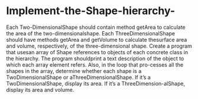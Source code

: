 # Implement-the-Shape-hierarchy-
Each Two-DimensionalShape should contain method getArea to calculate the area of the two-dimensionalshape. Each ThreeDimensionalShape should have methods getArea and getVolume to calculate thesurface area and volume, respectively, of the three-dimensional shape. Create a program that usesan array of Shape references to objects of each concrete class in the hierarchy. The program shouldprint a text description of the object to which each array element refers. Also, in the loop that pro-cesses all the shapes in the array, determine whether each shape is a TwoDimensionalShape or aThreeDimensionalShape. If it’s a TwoDimensionalShape, display its area. If it’s a ThreeDimension-alShape, display its area and volume. 
